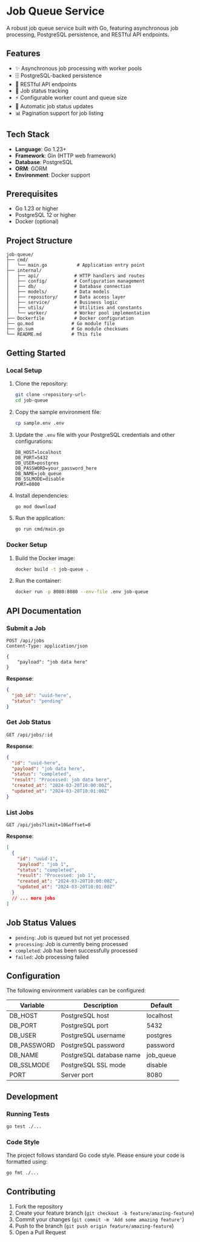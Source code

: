 # Job Queue Service

A robust job queue service built with Go, featuring asynchronous job processing, PostgreSQL persistence, and RESTful API endpoints.

## Features

- ✨ Asynchronous job processing with worker pools
- 🗄️ PostgreSQL-backed persistence
- 🚀 RESTful API endpoints
- 📝 Job status tracking
- ⚡ Configurable worker count and queue size
- 🔄 Automatic job status updates
- 📊 Pagination support for job listing

## Tech Stack

- **Language**: Go 1.23+
- **Framework**: Gin (HTTP web framework)
- **Database**: PostgreSQL
- **ORM**: GORM
- **Environment**: Docker support

## Prerequisites

- Go 1.23 or higher
- PostgreSQL 12 or higher
- Docker (optional)

## Project Structure

```
job-queue/
├── cmd/
│   └── main.go           # Application entry point
├── internal/
│   ├── api/             # HTTP handlers and routes
│   ├── config/          # Configuration management
│   ├── db/              # Database connection
│   ├── models/          # Data models
│   ├── repository/      # Data access layer
│   ├── service/         # Business logic
│   ├── utils/           # Utilities and constants
│   └── worker/          # Worker pool implementation
├── Dockerfile           # Docker configuration
├── go.mod              # Go module file
├── go.sum              # Go module checksums
└── README.md           # This file
```

## Getting Started

### Local Setup

1. Clone the repository:

   ```bash
   git clone <repository-url>
   cd job-queue
   ```

2. Copy the sample environment file:

   ```bash
   cp sample.env .env
   ```

3. Update the `.env` file with your PostgreSQL credentials and other configurations:

   ```env
   DB_HOST=localhost
   DB_PORT=5432
   DB_USER=postgres
   DB_PASSWORD=your_password_here
   DB_NAME=job_queue
   DB_SSLMODE=disable
   PORT=8080
   ```

4. Install dependencies:

   ```bash
   go mod download
   ```

5. Run the application:
   ```bash
   go run cmd/main.go
   ```

### Docker Setup

1. Build the Docker image:

   ```bash
   docker build -t job-queue .
   ```

2. Run the container:
   ```bash
   docker run -p 8080:8080 --env-file .env job-queue
   ```

## API Documentation

### Submit a Job

```http
POST /api/jobs
Content-Type: application/json

{
    "payload": "job data here"
}
```

**Response**:

```json
{
  "job_id": "uuid-here",
  "status": "pending"
}
```

### Get Job Status

```http
GET /api/jobs/:id
```

**Response**:

```json
{
  "id": "uuid-here",
  "payload": "job data here",
  "status": "completed",
  "result": "Processed: job data here",
  "created_at": "2024-03-20T10:00:00Z",
  "updated_at": "2024-03-20T10:01:00Z"
}
```

### List Jobs

```http
GET /api/jobs?limit=10&offset=0
```

**Response**:

```json
[
  {
    "id": "uuid-1",
    "payload": "job 1",
    "status": "completed",
    "result": "Processed: job 1",
    "created_at": "2024-03-20T10:00:00Z",
    "updated_at": "2024-03-20T10:01:00Z"
  }
  // ... more jobs
]
```

## Job Status Values

- `pending`: Job is queued but not yet processed
- `processing`: Job is currently being processed
- `completed`: Job has been successfully processed
- `failed`: Job processing failed

## Configuration

The following environment variables can be configured:

| Variable    | Description              | Default   |
| ----------- | ------------------------ | --------- |
| DB_HOST     | PostgreSQL host          | localhost |
| DB_PORT     | PostgreSQL port          | 5432      |
| DB_USER     | PostgreSQL username      | postgres  |
| DB_PASSWORD | PostgreSQL password      | password  |
| DB_NAME     | PostgreSQL database name | job_queue |
| DB_SSLMODE  | PostgreSQL SSL mode      | disable   |
| PORT        | Server port              | 8080      |

## Development

### Running Tests

```bash
go test ./...
```

### Code Style

The project follows standard Go code style. Please ensure your code is formatted using:

```bash
go fmt ./...
```

## Contributing

1. Fork the repository
2. Create your feature branch (`git checkout -b feature/amazing-feature`)
3. Commit your changes (`git commit -m 'Add some amazing feature'`)
4. Push to the branch (`git push origin feature/amazing-feature`)
5. Open a Pull Request

